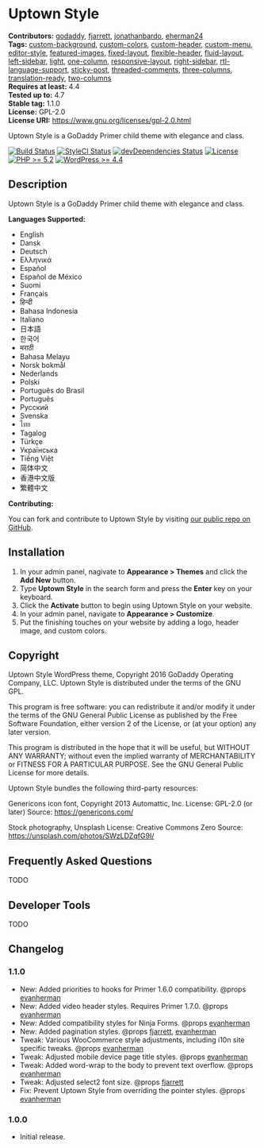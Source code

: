 # Uptown Style #
**Contributors:** [godaddy](https://profiles.wordpress.org/godaddy), [fjarrett](https://profiles.wordpress.org/fjarrett), [jonathanbardo](https://profiles.wordpress.org/jonathanbardo), [eherman24](https://profiles.wordpress.org/eherman24)  
**Tags:**              [custom-background](https://wordpress.org/themes/tags/custom-background/), [custom-colors](https://wordpress.org/themes/tags/custom-colors/), [custom-header](https://wordpress.org/themes/tags/custom-header/), [custom-menu](https://wordpress.org/themes/tags/custom-menu/), [editor-style](https://wordpress.org/themes/tags/editor-style/), [featured-images](https://wordpress.org/themes/tags/featured-images/), [fixed-layout](https://wordpress.org/themes/tags/fixed-layout/), [flexible-header](https://wordpress.org/themes/tags/flexible-header/), [fluid-layout](https://wordpress.org/themes/tags/fluid-layout/), [left-sidebar](https://wordpress.org/themes/tags/left-sidebar/), [light](https://wordpress.org/themes/tags/light/), [one-column](https://wordpress.org/themes/tags/one-column/), [responsive-layout](https://wordpress.org/themes/tags/responsive-layout/), [right-sidebar](https://wordpress.org/themes/tags/right-sidebar/), [rtl-language-support](https://wordpress.org/themes/tags/rtl-language-support/), [sticky-post](https://wordpress.org/themes/tags/sticky-post/), [threaded-comments](https://wordpress.org/themes/tags/threaded-comments/), [three-columns](https://wordpress.org/themes/tags/three-columns/), [translation-ready](https://wordpress.org/themes/tags/translation-ready/), [two-columns](https://wordpress.org/themes/tags/two-columns/)  
**Requires at least:** 4.4  
**Tested up to:**      4.7  
**Stable tag:**        1.1.0  
**License:**           GPL-2.0  
**License URI:**       https://www.gnu.org/licenses/gpl-2.0.html  

Uptown Style is a GoDaddy Primer child theme with elegance and class.

[![Build Status](https://travis-ci.org/godaddy/wp-uptown-style-theme.svg?branch=master)](https://travis-ci.org/godaddy/wp-uptown-style-theme) [![StyleCI Status](https://styleci.io/repos/61812792/shield?branch=master&style=flat)](https://styleci.io/repos/61812792) [![devDependencies Status](https://david-dm.org/godaddy/wp-uptown-style-theme/master/dev-status.svg)](https://david-dm.org/godaddy/wp-uptown-style-theme/master?type=dev) [![License](https://img.shields.io/badge/license-GPL--2.0-brightgreen.svg)](https://github.com/godaddy/wp-uptown-style-theme/blob/master/license.txt) [![PHP >= 5.2](https://img.shields.io/badge/php-%3E=%205.2-8892bf.svg)](https://secure.php.net/supported-versions.php) [![WordPress >= 4.4](https://img.shields.io/badge/wordpress-%3E=%204.4-blue.svg)](https://wordpress.org/download/release-archive/)  

## Description ##

Uptown Style is a GoDaddy Primer child theme with elegance and class.

**Languages Supported:**

* English
* Dansk
* Deutsch
* Ελληνικά
* Español
* Español de México
* Suomi
* Français
* हिन्दी
* Bahasa Indonesia
* Italiano
* 日本語
* 한국어
* मराठी
* Bahasa Melayu
* Norsk bokmål
* Nederlands
* Polski
* Português do Brasil
* Português
* Русский
* Svenska
* ไทย
* Tagalog
* Türkçe
* Українська
* Tiếng Việt
* 简体中文
* 香港中文版
* 繁體中文

**Contributing:**

You can fork and contribute to Uptown Style by visiting [our public repo on GitHub](https://github.com/godaddy/wp-uptown-style-theme).

## Installation ##

1. In your admin panel, nagivate to **Appearance > Themes** and click the **Add New** button.
2. Type **Uptown Style** in the search form and press the **Enter** key on your keyboard.
3. Click the **Activate** button to begin using Uptown Style on your website.
4. In your admin panel, navigate to **Appearance > Customize**.
5. Put the finishing touches on your website by adding a logo, header image, and custom colors.

## Copyright ##

Uptown Style WordPress theme, Copyright 2016 GoDaddy Operating Company, LLC.
Uptown Style is distributed under the terms of the GNU GPL.

This program is free software: you can redistribute it and/or modify
it under the terms of the GNU General Public License as published by
the Free Software Foundation, either version 2 of the License, or
(at your option) any later version.

This program is distributed in the hope that it will be useful,
but WITHOUT ANY WARRANTY; without even the implied warranty of
MERCHANTABILITY or FITNESS FOR A PARTICULAR PURPOSE. See the
GNU General Public License for more details.

Uptown Style bundles the following third-party resources:

Genericons icon font, Copyright 2013 Automattic, Inc.
License: GPL-2.0 (or later)
Source: https://genericons.com/

Stock photography, Unsplash
License: Creative Commons Zero
Source: https://unsplash.com/photos/SWzLDZqfG9I/

## Frequently Asked Questions ##

TODO

## Developer Tools ##

TODO

## Changelog ##

### 1.1.0 ###

* New: Added priorities to hooks for Primer 1.6.0 compatibility. @props [evanherman](https://github.com/EvanHerman)
* New: Added video header styles. Requires Primer 1.7.0. @props [evanherman](https://github.com/EvanHerman)
* New: Added compatibility styles for Ninja Forms. @props [evanherman](https://github.com/EvanHerman)
* New: Added pagination styles. @props [fjarrett](https://github.com/fjarrett), [evanherman](https://github.com/EvanHerman)
* Tweak: Various WooCommerce style adjustments, including i10n site specific tweaks. @props [evanherman](https://github.com/EvanHerman)
* Tweak: Adjusted mobile device page title styles. @props [evanherman](https://github.com/EvanHerman)
* Tweak: Added word-wrap to the body to prevent text overflow. @props [evanherman](https://github.com/EvanHerman)
* Tweak: Adjusted select2 font size. @props [fjarrett](https://github.com/fjarrett)
* Fix: Prevent Uptown Style from overriding the pointer styles. @props [evanherman](https://github.com/EvanHerman)

### 1.0.0 ###

* Initial release.

